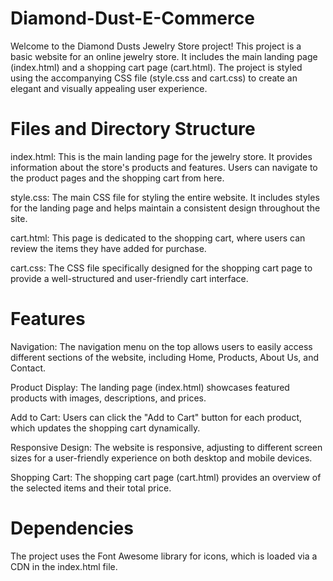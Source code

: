 # Diamond-Dust-E-Commerce
Welcome to the Diamond Dusts Jewelry Store project! This project is a basic website for an online jewelry store. It includes the main landing page (index.html) and a shopping cart page (cart.html). The project is styled using the accompanying CSS file (style.css and cart.css) to create an elegant and visually appealing user experience.

# Files and Directory Structure
index.html: This is the main landing page for the jewelry store. It provides information about the store's products and features. Users can navigate to the product pages and the shopping cart from here.

style.css: The main CSS file for styling the entire website. It includes styles for the landing page and helps maintain a consistent design throughout the site.

cart.html: This page is dedicated to the shopping cart, where users can review the items they have added for purchase.

cart.css: The CSS file specifically designed for the shopping cart page to provide a well-structured and user-friendly cart interface.

# Features
Navigation: The navigation menu on the top allows users to easily access different sections of the website, including Home, Products, About Us, and Contact.

Product Display: The landing page (index.html) showcases featured products with images, descriptions, and prices.

Add to Cart: Users can click the "Add to Cart" button for each product, which updates the shopping cart dynamically.

Responsive Design: The website is responsive, adjusting to different screen sizes for a user-friendly experience on both desktop and mobile devices.

Shopping Cart: The shopping cart page (cart.html) provides an overview of the selected items and their total price.

# Dependencies
The project uses the Font Awesome library for icons, which is loaded via a CDN in the index.html file.


